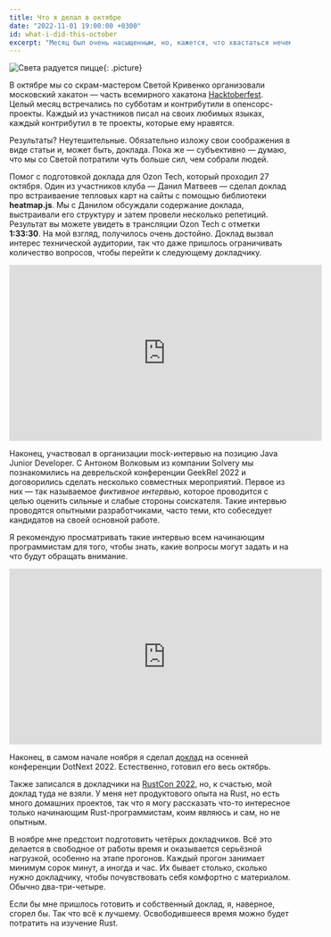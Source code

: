 ```yaml
---
title: Что я делал в октябре
date: "2022-11-01 19:00:00 +0300"
id: what-i-did-this-october
excerpt: "Месяц был очень насыщенным, но, кажется, что хвастаться нечем."
---
```


![Света радуется пицце](https://sun9-40.userapi.com/impg/HqMIeABRijPvBwQbb_GHCY1AbQu7FhRKwNKuGg/LWzjDz2aLvU.jpg?size=1280x960&quality=96&sign=480d3043d20657e10cc56f820bbe9949&type=album){: .picture}

В октябре мы со скрам-мастером Светой Кривенко организовали московский хакатон — часть всемирного хакатона [Hacktoberfest](https://hacktoberfest.com/). Целый месяц встречались по субботам и контрибутили в опенсорс-проекты. Каждый из участников писал на своих любимых языках, каждый контрибутил в те проекты, которые ему нравятся.

Результаты? Неутешительные. Обязательно изложу свои соображения в виде статьи и, может быть, доклада. Пока же — субъективно — думаю, что мы со Светой потратили чуть больше сил, чем собрали людей.

Помог с подготовкой доклада для Ozon Tech, который проходил 27 октября. Один из участников клуба — Данил Матвеев — сделал доклад про встраиваение тепловых карт на сайты с помощью библиотеки **heatmap.js**. Мы с Данилом обсуждали содержание доклада, выстраивали его структуру и затем провели несколько репетиций. Результат вы можете увидеть в трансляции Ozon Tech с отметки **1:33:30**. На мой взгляд, получилось очень достойно. Доклад вызвал интерес технической аудитории, так что даже пришлось ограничивать количество вопросов, чтобы перейти к следующему докладчику.

<div class="video">
    <iframe width="560" height="315" src="https://www.youtube.com/embed/1QJ1CIYNY9U" title="YouTube video player" frameborder="0" allow="accelerometer; autoplay; clipboard-write; encrypted-media; gyroscope; picture-in-picture" allowfullscreen></iframe>
</div>

Наконец, участвовал в организации mock-интервью на позицию Java Junior Developer. С Антоном Волковым из компании Solvery мы познакомились на деврельской конференции GeekRel 2022 и договорились сделать несколько совместных мероприятий. Первое из них — так называемое *фиктивное интервью*, которое проводится с целью оценить сильные и слабые стороны соискателя. Такие интервью проводятся опытными разработчиками, часто теми, кто собеседует кандидатов на своей основной работе.

Я рекомендую просматривать такие интервью всем начинающим программистам для того, чтобы знать, какие вопросы могут задать и на что будут обращать внимание.

<div class="video">
    <iframe width="560" height="315" src="https://www.youtube.com/embed/OUll3psBdtU" title="YouTube video player" frameborder="0" allow="accelerometer; autoplay; clipboard-write; encrypted-media; gyroscope; picture-in-picture" allowfullscreen></iframe>
</div>

Наконец, в самом начале ноября я сделал [доклад](https://dotnext.ru/schedule/video?v=MTAwMTQ5ijIwMDAwNzgxijA) на осенней конференции DotNext 2022. Естественно, готовил его весь октябрь.


Также записался в докладчики на [RustCon 2022](https://rustcon.ru), но, к счастью, мой доклад туда не взяли. У меня нет продуктового опыта на Rust, но есть много домашних проектов, так что я могу рассказать что-то интересное только начинающим Rust-программистам, коим являюсь и сам, но не опытным.

В ноябре мне предстоит подготовить четёрых докладчиков. Всё это делается в свободное от работы время и оказывается серьёзной нагрузкой, особенно на этапе прогонов. Каждый прогон занимает минимум сорок минут, а иногда и час. Их бывает столько, сколько нужно докладчику, чтобы почувствовать себя комфортно с материалом. Обычно два-три-четыре.

Если бы мне пришлось готовить и собственный доклад, я, наверное, сгорел бы. Так что всё к лучшему. Освободившееся время можно будет потратить на изучение Rust.